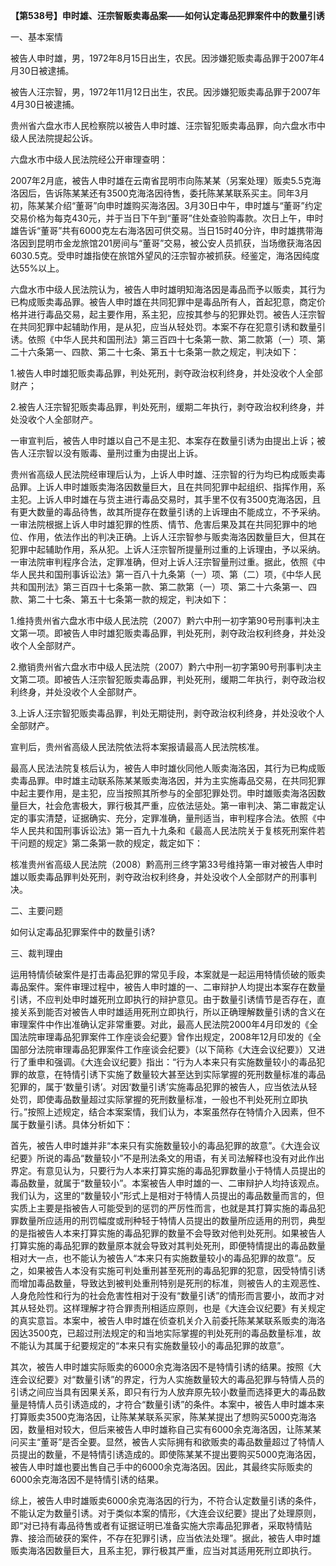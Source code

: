 **【第538号】申时雄、汪宗智贩卖毒品案——如何认定毒品犯罪案件中的数量引诱**

一、基本案情

被告人申时雄，男，1972年8月15日出生，农民。因涉嫌犯贩卖毒品罪于2007年4月30日被逮捕。

被告人汪宗智，男，1972年11月12日出生，农民。因涉嫌犯贩卖毒品罪于2007年4月30日被逮捕。

贵州省六盘水市人民检察院以被告人申时雄、汪宗智犯贩卖毒品罪，向六盘水市中级人民法院提起公诉。

六盘水市中级人民法院经公开审理查明：

2007年2月底，被告人申时雄在云南省昆明市向陈某某（另案处理）贩卖5.5克海洛因后，告诉陈某某还有3500克海洛因待售，委托陈某某联系买主。同年3月初，陈某某介绍“董哥”向申时雄购买海洛因。3月30日中午，申时雄与“董哥”约定交易价格为每克430元，并于当日下午到“董哥”住处查验购毒款。次日上午，申时雄告诉“董哥”共有6000克左右海洛因可供交易。当日15时40分许，申时雄携带海洛因到昆明市金龙旅馆201房间与“董哥”交易，被公安人员抓获，当场缴获海洛因6030.5克。受申时雄指使在旅馆外望风的汪宗智亦被抓获。经鉴定，海洛因纯度达55%以上。

六盘水市中级人民法院认为，被告人申时雄明知海洛因是毒品而予以贩卖，其行为已构成贩卖毒品罪。被告人申时雄在共同犯罪中是毒品所有人，首起犯意，商定价格并进行毒品交易，起主要作用，系主犯，应按其参与的犯罪处罚。被告人汪宗智在共同犯罪中起辅助作用，是从犯，应当从轻处罚。本案不存在犯意引诱和数量引诱。依照《中华人民共和国刑法》第三百四十七条第一款、第二款第（一）项、第二十六条第一、四款、第二十七条、第五十七条第一款之规定，判决如下：

1.被告人申时雄犯贩卖毒品罪，判处死刑，剥夺政治权利终身，并处没收个人全部财产；

2.被告人汪宗智犯贩卖毒品罪，判处死刑，缓期二年执行，剥夺政治权利终身，并处没收个人全部财产。

一审宣判后，被告人申时雄以自己不是主犯、本案存在数量引诱为由提出上诉；被告人汪宗智以没有贩毒、量刑过重为由提出上诉。

贵州省高级人民法院经审理后认为，上诉人申时雄、汪宗智的行为均已构成贩卖毒品罪。上诉人申时雄贩卖海洛因数量巨大，且在共同犯罪中起组织、指挥作用，系主犯。上诉人申时雄在与货主进行毒品交易时，其手里不仅有3500克海洛因，且有更大数量的毒品待售，故其所提存在数量引诱的上诉理由不能成立，不予采纳。一审法院根据上诉人申时雄犯罪的性质、情节、危害后果及其在共同犯罪中的地位、作用，依法作出的判决正确。上诉人汪宗智参与贩卖海洛因数量巨大，但其在犯罪中起辅助作用，系从犯。上诉人汪宗智所提量刑过重的上诉理由，予以采纳。一审法院审判程序合法，定罪准确，但对上诉人汪宗智量刑过重。据此，依照《中华人民共和国刑事诉讼法》第一百八十九条第（一）项、第（二）项，《中华人民共和国刑法》第三百四十七条第一款、第二款第（一）项、第二十六条第一、四款、第二十七条、第五十七条第一款的规定，判决如下：

1.维持贵州省六盘水市中级人民法院（2007）黔六中刑一初字第90号刑事判决主文第一项。即被告人申时雄犯贩卖毒品罪，判处死刑，剥夺政治权利终身，并处没收个人全部财产。

2.撤销贵州省六盘水市中级人民法院（2007）黔六中刑一初字第90号刑事判决主文第二项。即被告人汪宗智犯贩卖毒品罪，判处死刑，缓期二年执行，剥夺政治权利终身，并处没收个人全部财产。

3.上诉人汪宗智犯贩卖毒品罪，判处无期徒刑，剥夺政治权利终身，并处没收个人全部财产。

宣判后，贵州省高级人民法院依法将本案报请最高人民法院核准。

最高人民法法院复核后认为，被告人申时雄伙同他人贩卖海洛因，其行为已构成贩卖毒品罪。申时雄主动联系陈某某贩卖海洛因，并为主实施毒品交易，在共同犯罪中起主要作用，是主犯，应当按照其所参与的全部犯罪处罚。申时雄贩卖海洛因数量巨大，社会危害极大，罪行极其严重，应依法惩处。第一审判决、第二审裁定认定的事实清楚，证据确实、充分，定罪准确，量刑适当，审判程序合法。依照《中华人民共和国刑事诉讼法》第一百九十九条和《最高人民法院关于复核死刑案件若干问题的规定》第二条第一款的规定，裁定如下：

核准贵州省高级人民法院（2008）黔高刑三终字第33号维持第一审对被告人申时雄以贩卖毒品罪判处死刑，剥夺政治权利终身，并处没收个人全部财产的刑事判决。

二、主要问题

如何认定毒品犯罪案件中的数量引诱?

三、裁判理由

运用特情侦破案件是打击毒品犯罪的常见手段，本案就是一起运用特情侦破的贩卖毒品案件。案件审理过程中，被告人申时雄的一、二审辩护人均提出本案存在数量引诱，不应判处申时雄死刑立即执行的辩护意见。由于数量引诱情节是否存在，直接关系到能否对被告人申时雄适用死刑立即执行，所以正确理解数量引诱的含义在审理案件中作出准确认定非常重要。对此，最高人民法院2000年4月印发的《全国法院审理毒品犯罪案件工作座谈会纪要》曾作出规定，2008年12月印发的《全国部分法院审理毒品犯罪案件工作座谈会纪要》（以下简称《大连会议纪要》）又进行了重申和强调。《大连会议纪要》指出：“行为人本来只有实施数量较小的毒品犯罪的故意，在特情引诱下实施了数量较大甚至达到实际掌握的死刑数量标准的毒品犯罪的，属于‘数量引诱’。对因‘数量引诱’实施毒品犯罪的被告人，应当依法从轻处罚，即使毒品数量超过实际掌握的死刑数量标准，一般也不判处死刑立即执行。”按照上述规定，结合本案案情，我们认为，本案虽然存在特情介入因素，但不属于数量引诱。具体分析如下：

首先，被告人申时雄并非“本来只有实施数量较小的毒品犯罪的故意”。《大连会议纪要》所说的毒品“数量较小”不是刑法条文的用语，有关司法解释也没有对此作出界定。有意见认为，只要行为人本来打算实施的毒品犯罪数量小于特情人员提出的毒品数量，就属于“数量较小”。本案被告人申时雄的一、二审辩护人均持该观点。我们认为，这里的“数量较小”形式上是相对于特情人员提出的毒品数量而言的，但实质上主要是指被告人可能受到的惩罚的严厉性而言，也就是其打算实施的毒品犯罪数量所应适用的刑罚幅度或刑种轻于特情人员提出的数量所应适用的刑罚，典型的是指被告人本来打算实施的毒品犯罪的数量不会导致对他判处死刑。如果被告人打算实施的毒品犯罪的数量原本就会导致对其判处死刑，即便特情提出的毒品数量相对大一点，也不能认为被告人“本来只有实施数量较小的毒品犯罪的故意”。反之，如果被告人本没有实施可判处重刑甚至死刑的毒品犯罪的犯意，因受特情引诱而增加毒品数量，导致达到被判处重刑特别是死刑的标准，则被告人的主观恶性、人身危险性和行为的社会危害性相对于没有“数量引诱”的情形而言要小，故而才对其从轻处罚。这样理解才符合罪责刑相适应原则，也是《大连会议纪要》有关规定的真实意旨。本案中，被告人申时雄在侦查机关介入前委托陈某某联系贩卖的海洛因达3500克，已超过刑法规定的和当地实际掌握的判处死刑的毒品数量标准，故不能认为其属于纪要规定的“本来只有实施数量较小的毒品犯罪的故意”。

其次，被告人申时雄实际贩卖的6000余克海洛因不是特情引诱的结果。按照《大连会议纪要》对“数量引诱”的界定，行为人实施数量较大的毒品犯罪与特情人员的引诱之间应当具有因果关系，即只有行为人放弃原先较小数量而选择更大的毒品数量是特情人员引诱造成的，才符合“数量引诱”的条件。本案中，被告人申时雄本来打算贩卖3500克海洛因，让陈某某联系买家，陈某某提出了想购买5000克海洛因，数量相对较大，但后来被告人申时雄称自己实有6000余克海洛因，让陈某某问买主“董哥”是否全要。显然，被告人实际拥有和欲贩卖的毒品数量超过了特情人员提出的数量，不是特情引诱造成的。即使陈某某不提出要购买5000克海洛因，被告人申时雄也要出售自己手中的6000余克海洛因。因此，其最终实际贩卖的6000余克海洛因不是特情引诱的结果。

综上，被告人申时雄贩卖6000余克海洛因的行为，不符合认定数量引诱的条件，不能认定为数量引诱。对于类似本案的情形，《大连会议纪要》提出了处理原则，即“对已持有毒品待售或者有证据证明已准备实施大宗毒品犯罪者，采取特情贴靠、接洽而破获的案件，不存在犯罪引诱，应当依法处理”。据此，被告人申时雄贩卖海洛因数量巨大，且系主犯，罪行极其严重，应当对其适用死刑立即执行。